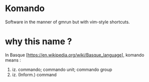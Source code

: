 # Komando
Software in the manner of gmrun but with vim-style shortcuts.
# why this name ?
In Basque [https://en.wikipedia.org/wiki/Basque_language], komando means : 
1. iz. commando; commando unit; commando group
2. iz. (Inform.) command
